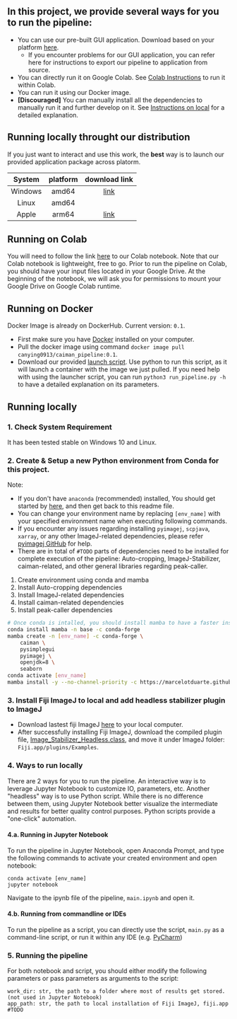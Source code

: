 ## In this project, we provide several ways for you to run the pipeline:  
- You can use our pre-built GUI application. Download based on your platform [here](#running-locally-throught-our-distribution).
  - If you encounter problems for our GUI application, you can refer here for instructions to export our pipeline to application from source.
- You can directly run it on Google Colab. See [Colab Instructions](#part-i-running-on-colab) to run it within Colab.  
- You can run it using our Docker image.
- **[Discouraged]** You can manually install all the dependencies to manually run it and further develop on it. See [Instructions on local](#part-iii-running-locally) for a detailed explanation.  
## Running locally throught our distribution
If you just want to interact and use this work, the **best** way is to launch our provided application package across platorm.  

| System  | platform |                               download link                                |
|:-------:|:--------:|:--------------------------------------------------------------------------:|
| Windows |  amd64   | [link](https://github.com/CanYing0913/CaImAn/raw/distribution/install.msi) |
|  Linux  |  amd64   |                                                                            |
|  Apple  |  arm64   | [link](https://github.com/CanYing0913/CaImAn/raw/distribution/install.dmg) |
## Running on Colab
You will need to follow the link [here](https://colab.research.google.com/drive/1BvHYZRoOla47MwVeV5_0H2-Vko1nm9yW?usp=sharing) to our Colab notebook. Note that our Colab notebook is lightweight, free to go. Prior to run the pipeline on Colab, you should have your input files located in your Google Drive. At the beginning of the notebook, we will ask you for permissions to mount your Google Drive on Google Colab runtime.  
## Running on Docker  
Docker Image is already on DockerHub. Current version: `0.1`.  
- First make sure you have [Docker](https://www.docker.com/) installed on your computer.  
- Pull the docker image using command `docker image pull canying0913/caiman_pipeline:0.1`.  
- Download our provided [launch script](https://raw.githubusercontent.com/CanYing0913/CaImAn/master/run_pipeline.py). Use python to run this script, as it will launch a container with the image we just pulled. If you need help with using the launcher script, you can run `python3 run_pipeline.py -h` to have a detailed explanation on its parameters.

## Running locally  
### 1. Check System Requirement  
It has been tested stable on Windows 10 and Linux.  
### 2. Create & Setup a new Python environment from Conda for this project.  
Note:  
- If you don't have `anaconda` (recommended) installed, You should get started by [here](https://www.anaconda.com/), and then get back to this readme file.  
- You can change your environment name by replacing `[env_name]` with your specified environment name when executing following commands.
- If you encounter any issues regarding installing `pyimagej`, `scpjava`, `xarray`, or any other ImageJ-related dependencies, please refer [pyimagej GitHub](https://github.com/imagej/pyimagej#readme) for help.
- There are in total of `#TODO` parts of dependencies need to be installed for complete execution of the pipeline: Auto-cropping, ImageJ-Stabilizer, caiman-related, and other general libraries regarding peak-caller.

1. Create environment using conda and mamba
2. Install Auto-cropping dependencies
3. Install ImageJ-related dependencies
4. Install caiman-related dependencies
5. Install peak-caller dependencies

```bash
# Once conda is intalled, you should install mamba to have a faster install time.
conda install mamba -n base -c conda-forge
mamba create -n [env_name] -c conda-forge \
    caiman \
    pysimplegui
    pyimagej \
    openjdk=8 \
    seaborn
conda activate [env_name]
mamba install -y --no-channel-priority -c https://marcelotduarte.github.io/packages/conda cx_Freeze
```

### 3. Install Fiji ImageJ to local and add headless stabilizer plugin to ImageJ
- Download lastest fiji ImageJ [here](https://imagej.net/software/fiji/downloads) to your local computer.  
- After successfully installing Fiji ImageJ, download the compiled plugin file, [Image_Stabilizer_Headless.class](https://github.com/CanYing0913/CalmAn/raw/master/resource/Image_Stabilizer_Headless.class), and move it under ImageJ folder: `Fiji.app/plugins/Examples`.

### 4. Ways to run locally  
There are 2 ways for you to run the pipeline. An interactive way is to leverage Jupyter Notebook to customize IO, parameters, etc. Another "headless" way is to use Python script. While there is no difference between them, using Jupyter Notebook better visualize the intermediate and results for better quality control purposes. Python scripts provide a "one-click" automation.  
#### 4.a. Running in Jupyter Notebook  
To run the pipeline in Jupyter Notebook, open Anaconda Prompt, and type the following commands to activate your created environment and open notebook:
```
conda activate [env_name]
jupyter notebook
```
Navigate to the ipynb file of the pipeline, `main.ipynb` and open it.  
#### 4.b. Running from commandline or IDEs  
To run the pipeline as a script, you can directly use the script, `main.py` as a command-line script, or run it within any IDE (e.g. [PyCharm](https://www.jetbrains.com/pycharm/))  
### 5. Running the pipeline  
For both notebook and script, you should either modify the following parameters or pass parameters as arguments to the script:  
```
work_dir: str, the path to a folder where most of results get stored. (not used in Jupyter Notebook)
app_path: str, the path to local installation of Fiji ImageJ, fiji.app
#TODO

```
